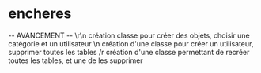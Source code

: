 # encheres

-- AVANCEMENT -- \r\n
création classe pour créer des objets, choisir une catégorie et un utilisateur \n
création d'une classe pour créer un utilisateur, supprimer toutes les tables /r
création d'une classe permettant de recréer toutes les tables, et une de les supprimer
